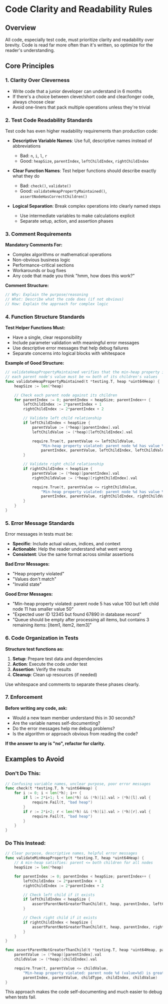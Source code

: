 # Code Clarity and Readability Rules

## Overview

All code, especially test code, must prioritize clarity and readability over brevity. Code is read
far more often than it's written, so optimize for the reader's understanding.

## Core Principles

### 1. Clarity Over Cleverness

- Write code that a junior developer can understand in 6 months
- If there's a choice between clever/short code and clear/longer code, always choose clear
- Avoid one-liners that pack multiple operations unless they're trivial

### 2. Test Code Readability Standards

Test code has even higher readability requirements than production code:

- **Descriptive Variable Names**: Use full, descriptive names instead of abbreviations

  - Bad: `n`, `i`, `l`, `r`
  - Good: `heapSize`, `parentIndex`, `leftChildIndex`, `rightChildIndex`

- **Clear Function Names**: Test helper functions should describe exactly what they do

  - Bad: `check()`, `validate()`
  - Good: `validateHeapPropertyMaintained()`, `assertNodeHasCorrectChildren()`

- **Logical Separation**: Break complex operations into clearly named steps
  - Use intermediate variables to make calculations explicit
  - Separate setup, action, and assertion phases

### 3. Comment Requirements

**Mandatory Comments For:**

- Complex algorithms or mathematical operations
- Non-obvious business logic
- Performance-critical sections
- Workarounds or bug fixes
- Any code that made you think "hmm, how does this work?"

**Comment Structure:**

```go
// Why: Explain the purpose/reasoning
// What: Describe what the code does (if not obvious)
// How: Explain the approach for complex logic
```

### 4. Function Structure Standards

**Test Helper Functions Must:**

- Have a single, clear responsibility
- Include parameter validation with meaningful error messages
- Use descriptive error messages that help debug failures
- Separate concerns into logical blocks with whitespace

**Example of Good Structure:**

```go
// validateHeapPropertyMaintained verifies that the min-heap property is satisfied:
// each parent node's value must be <= both of its children's values
func validateHeapPropertyMaintained(t *testing.T, heap *uint64Heap) {
    heapSize := len(*heap)

    // Check each parent node against its children
    for parentIndex := 0; parentIndex < heapSize; parentIndex++ {
        leftChildIndex := 2*parentIndex + 1
        rightChildIndex := 2*parentIndex + 2

        // Validate left child relationship
        if leftChildIndex < heapSize {
            parentValue := (*heap)[parentIndex].val
            leftChildValue := (*heap)[leftChildIndex].val

            require.True(t, parentValue <= leftChildValue,
                "Min-heap property violated: parent node %d has value %d but left child node %d has smaller value %d",
                parentIndex, parentValue, leftChildIndex, leftChildValue)
        }

        // Validate right child relationship
        if rightChildIndex < heapSize {
            parentValue := (*heap)[parentIndex].val
            rightChildValue := (*heap)[rightChildIndex].val

            require.True(t, parentValue <= rightChildValue,
                "Min-heap property violated: parent node %d has value %d but right child node %d has smaller value %d",
                parentIndex, parentValue, rightChildIndex, rightChildValue)
        }
    }
}
```

### 5. Error Message Standards

Error messages in tests must be:

- **Specific**: Include actual values, indices, and context
- **Actionable**: Help the reader understand what went wrong
- **Consistent**: Use the same format across similar assertions

**Bad Error Messages:**

- "Heap property violated"
- "Values don't match"
- "Invalid state"

**Good Error Messages:**

- "Min-heap property violated: parent node 5 has value 100 but left child node 11 has smaller value
  50"
- "Expected user ID 12345 but found 67890 in database record"
- "Queue should be empty after processing all items, but contains 3 remaining items: [item1, item2,
  item3]"

### 6. Code Organization in Tests

**Structure test functions as:**

1. **Setup**: Prepare test data and dependencies
2. **Action**: Execute the code under test
3. **Assertion**: Verify the results
4. **Cleanup**: Clean up resources (if needed)

Use whitespace and comments to separate these phases clearly.

### 7. Enforcement

**Before writing any code, ask:**

- Would a new team member understand this in 30 seconds?
- Are the variable names self-documenting?
- Do the error messages help me debug problems?
- Is the algorithm or approach obvious from reading the code?

**If the answer to any is "no", refactor for clarity.**

## Examples to Avoid

### Don't Do This:

```go
// Confusing variable names, unclear purpose, poor error messages
func check(t *testing.T, h *uint64Heap) {
    for i := 0; i < len(*h); i++ {
        if l := 2*i+1; l < len(*h) && (*h)[i].val > (*h)[l].val {
            require.Fail(t, "bad heap")
        }
        if r := 2*i+2; r < len(*h) && (*h)[i].val > (*h)[r].val {
            require.Fail(t, "bad heap")
        }
    }
}
```

### Do This Instead:

```go
// Clear purpose, descriptive names, helpful error messages
func validateMinHeapProperty(t *testing.T, heap *uint64Heap) {
    // A min-heap satisfies: parent <= both children for all nodes
    heapSize := len(*heap)

    for parentIndex := 0; parentIndex < heapSize; parentIndex++ {
        leftChildIndex := 2*parentIndex + 1
        rightChildIndex := 2*parentIndex + 2

        // Check left child if it exists
        if leftChildIndex < heapSize {
            assertParentNotGreaterThanChild(t, heap, parentIndex, leftChildIndex, "left")
        }

        // Check right child if it exists
        if rightChildIndex < heapSize {
            assertParentNotGreaterThanChild(t, heap, parentIndex, rightChildIndex, "right")
        }
    }
}

func assertParentNotGreaterThanChild(t *testing.T, heap *uint64Heap, parentIndex, childIndex int, childType string) {
    parentValue := (*heap)[parentIndex].val
    childValue := (*heap)[childIndex].val

    require.True(t, parentValue <= childValue,
        "Min-heap property violated: parent node %d (value=%d) is greater than %s child node %d (value=%d)",
        parentIndex, parentValue, childType, childIndex, childValue)
}
```

This approach makes the code self-documenting and much easier to debug when tests fail.
